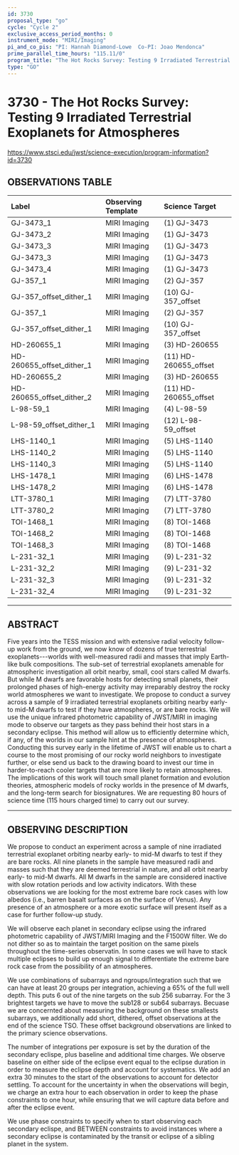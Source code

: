 ```yaml
---
id: 3730
proposal_type: "go"
cycle: "Cycle 2"
exclusive_access_period_months: 0
instrument_mode: "MIRI/Imaging"
pi_and_co_pis: "PI: Hannah Diamond-Lowe  Co-PI: Joao Mendonca"
prime_parallel_time_hours: "115.11/0"
program_title: "The Hot Rocks Survey: Testing 9 Irradiated Terrestrial Exoplanets for Atmospheres"
type: "GO"
---
```

# 3730 - The Hot Rocks Survey: Testing 9 Irradiated Terrestrial Exoplanets for Atmospheres
https://www.stsci.edu/jwst/science-execution/program-information?id=3730
## OBSERVATIONS TABLE
| Label | Observing Template | Science Target |
| :------------------------------ | :----------------- | :----------------- |
| GJ-3473_1 | MIRI Imaging | (1) GJ-3473 |
| GJ-3473_2 | MIRI Imaging | (1) GJ-3473 |
| GJ-3473_3 | MIRI Imaging | (1) GJ-3473 |
| GJ-3473_3 | MIRI Imaging | (1) GJ-3473 |
| GJ-3473_4 | MIRI Imaging | (1) GJ-3473 |
| GJ-357_1 | MIRI Imaging | (2) GJ-357 |
| GJ-357_offset_dither_1 | MIRI Imaging | (10) GJ-357_offset |
| GJ-357_1 | MIRI Imaging | (2) GJ-357 |
| GJ-357_offset_dither_1 | MIRI Imaging | (10) GJ-357_offset |
| HD-260655_1 | MIRI Imaging | (3) HD-260655 |
| HD-260655_offset_dither_1 | MIRI Imaging | (11) HD-260655_offset |
| HD-260655_2 | MIRI Imaging | (3) HD-260655 |
| HD-260655_offset_dither_2 | MIRI Imaging | (11) HD-260655_offset |
| L-98-59_1 | MIRI Imaging | (4) L-98-59 |
| L-98-59_offset_dither_1 | MIRI Imaging | (12) L-98-59_offset |
| LHS-1140_1 | MIRI Imaging | (5) LHS-1140 |
| LHS-1140_2 | MIRI Imaging | (5) LHS-1140 |
| LHS-1140_3 | MIRI Imaging | (5) LHS-1140 |
| LHS-1478_1 | MIRI Imaging | (6) LHS-1478 |
| LHS-1478_2 | MIRI Imaging | (6) LHS-1478 |
| LTT-3780_1 | MIRI Imaging | (7) LTT-3780 |
| LTT-3780_2 | MIRI Imaging | (7) LTT-3780 |
| TOI-1468_1 | MIRI Imaging | (8) TOI-1468 |
| TOI-1468_2 | MIRI Imaging | (8) TOI-1468 |
| TOI-1468_3 | MIRI Imaging | (8) TOI-1468 |
| L-231-32_1 | MIRI Imaging | (9) L-231-32 |
| L-231-32_2 | MIRI Imaging | (9) L-231-32 |
| L-231-32_3 | MIRI Imaging | (9) L-231-32 |
| L-231-32_4 | MIRI Imaging | (9) L-231-32 |

---

## ABSTRACT

Five years into the TESS mission and with extensive radial velocity follow-up work from the ground, we now know of dozens of true terrestrial exoplanets---worlds with well-measured radii and masses that imply Earth-like bulk compositions. The sub-set of terrestrial exoplanets amenable for atmospheric investigation all orbit nearby, small, cool stars called M dwarfs. But while M dwarfs are favorable hosts for detecting small planets, their prolonged phases of high-energy activity may irreparably destroy the rocky world atmospheres we want to investigate. We propose to conduct a survey across a sample of 9 irradiated terrestrial exoplanets orbiting nearby early- to mid-M dwarfs to test if they have atmospheres, or are bare rocks. We will use the unique infrared photometric capability of JWST/MIRI in imaging mode to observe our targets as they pass behind their host stars in a secondary eclipse. This method will allow us to efficiently determine which, if any, of the worlds in our sample hint at the presence of atmospheres. Conducting this survey early in the lifetime of JWST will enable us to chart a course to the most promising of our rocky world neighbors to investigate further, or else send us back to the drawing board to invest our time in harder-to-reach cooler targets that are more likely to retain atmospheres. The implications of this work will touch small planet formation and evolution theories, atmospheric models of rocky worlds in the presence of M dwarfs, and the long-term search for biosignatures. We are requesting 80 hours of science time (115 hours charged time) to carry out our survey.

---

## OBSERVING DESCRIPTION

We propose to conduct an experiment across a sample of nine irradiated terrestrial exoplanet orbiting nearby early- to mid-M dwarfs to test if they are bare rocks. All nine planets in the sample have measured radii and masses such that they are deemed terrestrial in nature, and all orbit nearby early- to mid-M dwarfs. All M dwarfs in the sample are considered inactive with slow rotation periods and low activity indicators. With these observations we are looking for the most extreme bare rock cases with low albedos (i.e., barren basalt surfaces as on the surface of Venus). Any presence of an atmosphere or a more exotic surface will present itself as a case for further follow-up study.

We will observe each planet in secondary eclipse using the infrared photometric capability of JWST/MIRI Imaging and the F1500W filter. We do not dither so as to maintain the target position on the same pixels throughout the time-series observatin. In some cases we will have to stack multiple eclipses to build up enough signal to differentiate the extreme bare rock case from the possibility of an atmospheres.

We use combinations of subarrays and ngroups/integration such that we can have at least 20 groups per integration, achieving a 65% of the full well depth. This puts 6 out of the nine targets on the sub 256 subarray. For the 3 brightest targets we have to move the sub128 or sub64 subarrays. Becuase we are concernted about measuring the background on these smallests subarrays, we additionally add short, dithered, offset observations at the end of the science TSO. These offset background observations are linked to the primary science observations.

The number of integrations per exposure is set by the duration of the secondary eclispe, plus baseline and additional time charges. We observe baseline on either side of the eclipse event equal to the eclipse duration in order to measure the eclipse depth and account for systematics. We add an extra 30 minutes to the start of the observations to account for detector settling. To account for the uncertainty in when the observations will begin, we charge an extra hour to each observation in order to keep the phase constraints to one hour, while ensuring that we will capture data before and after the eclipse event.

We use phase constraints to specify when to start observing each secondary eclispe, and BETWEEN constraints to avoid instances where a secondary eclipse is contaminated by the transit or eclipse of a sibling planet in the system.